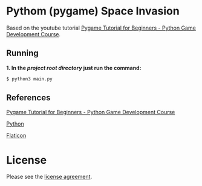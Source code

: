 # Pythom (pygame) Space Invasion

Based on the youtube tutorial [Pygame Tutorial for Beginners - Python Game Development Course](https://www.youtube.com/watch?v=FfWpgLFMI7w).

## Running

**1. In the _project root directory_ just run the command:**

```bash
$ python3 main.py
```

## References

[Pygame Tutorial for Beginners - Python Game Development Course](https://www.youtube.com/watch?v=FfWpgLFMI7w)

[Python](https://www.python.org/)

[Flaticon](https://www.flaticon.com/)

# License

Please see the [license agreement](https://github.com/martha-locks/gamemartha-rafa/blob/main/LICENSE).
